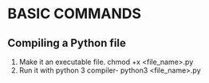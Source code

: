 # BASIC COMMANDS

## Compiling a Python file

1. Make it an executable file.
	  chmod +x <file_name>.py
2. Run it with python 3 compiler-
	  python3 <file_name>.py
